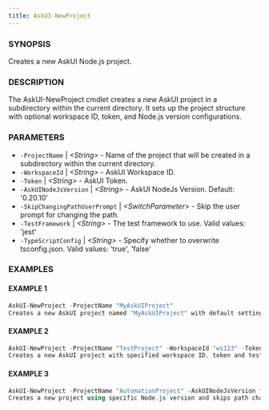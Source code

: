 ```yaml
---
title: AskUI-NewProject
---
```



### SYNOPSIS

Creates a new AskUI Node.js project.

### DESCRIPTION

The AskUI-NewProject cmdlet creates a new AskUI project in a subdirectory within the current directory.
It sets up the project structure with optional workspace ID, token, and Node.js version configurations.

### PARAMETERS

- `-ProjectName` | _&lt;String&gt;_ - Name of the project that will be created in a subdirectory within the current directory. 
- `-WorkspaceId` | _&lt;String&gt;_ - AskUI Workspace ID. 
- `-Token` | _&lt;String&gt;_ - AskUI Token. 
- `-AskUINodeJsVersion` | _&lt;String&gt;_ - AskUI NodeJs Version. Default: '0.20.10' 
- `-SkipChangingPathUserPrompt` | _&lt;SwitchParameter&gt;_ - Skip the user prompt for changing the path. 
- `-TestFramework` | _&lt;String&gt;_ - The test framework to use. Valid values: 'jest' 
- `-TypeScriptConfig` | _&lt;String&gt;_ - Specify whether to overwrite tsconfig.json. Valid values: 'true', 'false'

### EXAMPLES

#### EXAMPLE 1

```powershell
AskUI-NewProject -ProjectName "MyAskUIProject"
Creates a new AskUI project named "MyAskUIProject" with default settings.
```
 
#### EXAMPLE 2

```powershell
AskUI-NewProject -ProjectName "TestProject" -WorkspaceId "ws123" -Token "tk456" -TestFramework "jest"
Creates a new AskUI project with specified workspace ID, token and test framework.
```
 
#### EXAMPLE 3

```powershell
AskUI-NewProject -ProjectName "AutomationProject" -AskUINodeJsVersion "0.20.10" -SkipChangingPathUserPrompt
Creates a new project using specific Node.js version and skips path change prompt.
```

